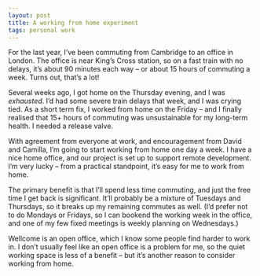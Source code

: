 ```yaml
---
layout: post
title: A working from home experiment
tags: personal work
---
```


For the last year, I’ve been commuting from Cambridge to an office in London.
The office is near King’s Cross station, so on a fast train with no delays, it’s about 90 minutes each way – or about 15 hours of commuting a week.
Turns out, that’s a lot!

Several weeks ago, I got home on the Thursday evening, and I was *exhausted*.
I’d had some severe train delays that week, and I was crying tied.
As a short term fix, I worked from home on the Friday – and I finally realised that 15+ hours of commuting was unsustainable for my long-term health.
I needed a release valve.

With agreement from everyone at work, and encouragement from David and Camilla, I’m going to start working from home one day a week.
I have a nice home office, and our project is set up to support remote development.
I’m very lucky – from a practical standpoint, it’s easy for me to work from home.

The primary benefit is that I’ll spend less time commuting, and just the free time I get back is significant.
It’ll probably be a mixture of Tuesdays and Thursdays, so it breaks up my remaining commutes as well.
(I’d prefer not to do Mondays or Fridays, so I can bookend the working week in the office, and one of my few fixed meetings is weekly planning on Wednesdays.)

Wellcome is an open office, which I know some people find harder to work in.
I don’t usually feel like an open office is a problem for me, so the quiet working space is less of a benefit – but it’s another reason to consider working from home.